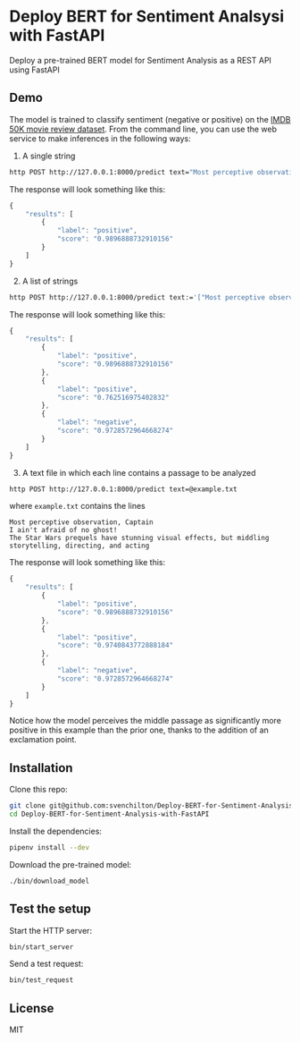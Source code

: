# Deploy BERT for Sentiment Analsysi with FastAPI

Deploy a pre-trained BERT model for Sentiment Analysis as a REST API using FastAPI

## Demo

The model is trained to classify sentiment (negative or positive) on the [IMDB 50K movie review dataset](https://www.kaggle.com/lakshmi25npathi/imdb-dataset-of-50k-movie-reviews). From the command line, you can use the web service to make inferences in the following ways:

1. A single string
```bash
http POST http://127.0.0.1:8000/predict text="Most perceptive observation, Captain"
```
The response will look something like this:

```js
{
    "results": [
        {
            "label": "positive",
            "score": "0.9896888732910156"
        }
    ]
}
```

2. A list of strings
```bash
http POST http://127.0.0.1:8000/predict text:='["Most perceptive observation, Captain", "I aint afraid of no ghost", "The Star Wars prequels have stunning visual effects, but middling storytelling, directing, and acting"]'
```
The response will look something like this:
```js
{
    "results": [
        {
            "label": "positive",
            "score": "0.9896888732910156"
        },
        {
            "label": "positive",
            "score": "0.762516975402832"
        },
        {
            "label": "negative",
            "score": "0.9728572964668274"
        }
    ]
}
```

3. A text file in which each line contains a passage to be analyzed
```bash
http POST http://127.0.0.1:8000/predict text=@example.txt
```
where `example.txt` contains the lines
```
Most perceptive observation, Captain
I ain't afraid of no ghost! 
The Star Wars prequels have stunning visual effects, but middling storytelling, directing, and acting
```
The response will look something like this: 
```js
{
    "results": [
        {
            "label": "positive",
            "score": "0.9896888732910156"
        },
        {
            "label": "positive",
            "score": "0.9740843772888184"
        },
        {
            "label": "negative",
            "score": "0.9728572964668274"
        }
    ]
}
```
Notice how the model perceives the middle passage as significantly more positive in this example than the prior one, thanks to the addition of an exclamation point. 

<!--- 
You can also [read the complete tutorial here](https://www.curiousily.com/posts/deploy-bert-for-sentiment-analysis-as-rest-api-using-pytorch-transformers-by-hugging-face-and-fastapi/)
--->

## Installation

Clone this repo:

```sh
git clone git@github.com:svenchilton/Deploy-BERT-for-Sentiment-Analysis-with-FastAPI.git
cd Deploy-BERT-for-Sentiment-Analysis-with-FastAPI
```

Install the dependencies:

```sh
pipenv install --dev
```

Download the pre-trained model:

```sh
./bin/download_model
```

## Test the setup

Start the HTTP server:

```sh
bin/start_server
```

Send a test request:

```sh
bin/test_request
```

## License

MIT
